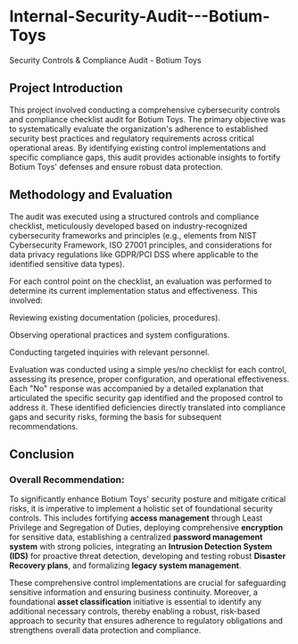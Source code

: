 # Internal-Security-Audit---Botium-Toys
Security Controls &amp; Compliance Audit - Botium Toys

## Project Introduction

This project involved conducting a comprehensive cybersecurity controls and compliance checklist audit for Botium Toys. The primary objective was to systematically evaluate the organization's adherence to established security best practices and regulatory requirements across critical operational areas. By identifying existing control implementations and specific compliance gaps, this audit provides actionable insights to fortify Botium Toys' defenses and ensure robust data protection.

## Methodology and Evaluation

The audit was executed using a structured controls and compliance checklist, meticulously developed based on industry-recognized cybersecurity frameworks and principles (e.g., elements from NIST Cybersecurity Framework, ISO 27001 principles, and considerations for data privacy regulations like GDPR/PCI DSS where applicable to the identified sensitive data types).

For each control point on the checklist, an evaluation was performed to determine its current implementation status and effectiveness. This involved:

Reviewing existing documentation (policies, procedures).

Observing operational practices and system configurations.

Conducting targeted inquiries with relevant personnel.

Evaluation was conducted using a simple yes/no checklist for each control, assessing its presence, proper configuration, and operational effectiveness. Each "No" response was accompanied by a detailed explanation that articulated the specific security gap identified and the proposed control to address it. These identified deficiencies directly translated into compliance gaps and security risks, forming the basis for subsequent recommendations.

## Conclusion

### Overall Recommendation:

To significantly enhance Botium Toys' security posture and mitigate critical risks, it is imperative to implement a holistic set of foundational security controls. This includes fortifying **access management** through Least Privilege and Segregation of Duties, deploying comprehensive **encryption** for sensitive data, establishing a centralized **password management system** with strong policies, integrating an **Intrusion Detection System (IDS)** for proactive threat detection, developing and testing robust **Disaster Recovery plans**, and formalizing **legacy system management**.

These comprehensive control implementations are crucial for safeguarding sensitive information and ensuring business continuity. Moreover, a foundational **asset classification** initiative is essential to identify any additional necessary controls, thereby enabling a robust, risk-based approach to security that ensures adherence to regulatory obligations and strengthens overall data protection and compliance.

